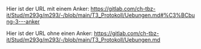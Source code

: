 Hier ist der URL mit einem Anker: 
https://gitlab.com/ch-tbz-it/Stud/m293g/m293/-/blob/main/T3_Protokoll/Uebungen.md#%C3%BCbung-3---anker

Hier ist der URL ohne einen Anker: 
https://gitlab.com/ch-tbz-it/Stud/m293g/m293/-/blob/main/T3_Protokoll/Uebungen.md

